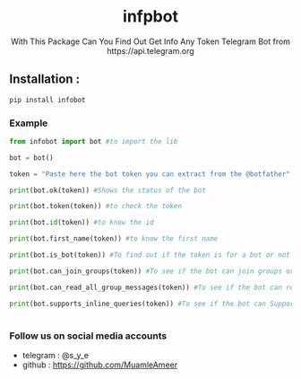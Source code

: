 <h1 align="center">infpbot</h1>
<p align="center">With This Package Can You Find Out Get Info Any Token Telegram Bot from https://api.telegram.org</p>


</p>

## Installation :
```bash
pip install infobot  
```
### Example
```python
from infobot import bot #to import the lib

bot = bot()

token = "Paste here the bot token you can extract from the @botfather" 

print(bot.ok(token)) #Shows the status of the bot

print(bot.token(token)) #to check the token

print(bot.id(token)) #to know the id

print(bot.first_name(token)) #to know the first name

print(bot.is_bot(token)) #To find out if the token is for a bot or not

print(bot.can_join_groups(token)) #To see if the bot can join groups or not

print(bot.can_read_all_group_messages(token)) #To see if the bot can read group messages

print(bot.supports_inline_queries(token)) #To see if the bot can Supports inline querie


```
#
### Follow us on social media accounts

* telegram : @s_y_e
* github : https://github.com/MuamleAmeer
